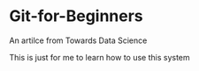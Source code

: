 # Git-for-Beginners
An artilce from Towards Data Science

This is just for me to learn how to use this system
